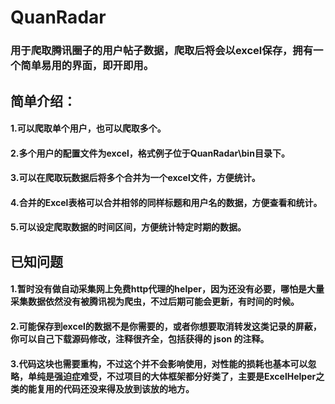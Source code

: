 # QuanRadar
### 用于爬取腾讯圈子的用户帖子数据，爬取后将会以excel保存，拥有一个简单易用的界面，即开即用。


## 简单介绍：
#### 1.可以爬取单个用户，也可以爬取多个。
#### 2.多个用户的配置文件为excel，格式例子位于QuanRadar\bin目录下。
#### 3.可以在爬取玩数据后将多个合并为一个excel文件，方便统计。
#### 4.合并的Excel表格可以合并相邻的同样标题和用户名的数据，方便查看和统计。
#### 5.可以设定爬取数据的时间区间，方便统计特定时期的数据。


## 已知问题
#### 1.暂时没有做自动采集网上免费http代理的helper，因为还没有必要，哪怕是大量采集数据依然没有被腾讯视为爬虫，不过后期可能会更新，有时间的时候。
#### 2.可能保存到excel的数据不是你需要的，或者你想要取消转发这类记录的屏蔽，你可以自己下载源码修改，注释很齐全，包括获得的 json 的注释。
#### 3.代码这块也需要重构，不过这个并不会影响使用，对性能的损耗也基本可以忽略，单纯是强迫症难受，不过项目的大体框架都分好类了，主要是ExcelHelper之类的能复用的代码还没来得及放到该放的地方。